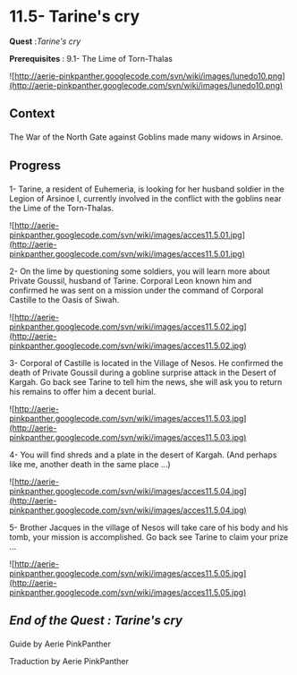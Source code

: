 # 11.5- Tarine's cry #


<p><b>Quest</b> :<em>Tarine's cry</em> </p>
<p><b>Prerequisites</b> : 9.1- The Lime of Torn-Thalas</p>

![http://aerie-pinkpanther.googlecode.com/svn/wiki/images/lunedo10.png](http://aerie-pinkpanther.googlecode.com/svn/wiki/images/lunedo10.png)

## <p><span>Context</span></p> ##

The War of the North Gate against Goblins made many widows in Arsinoe.

## <p>Progress</p> ##

1- Tarine, a resident of Euhemeria, is looking for her husband soldier in the Legion of Arsinoe I, currently involved in the conflict with the goblins near the Lime of the Torn-Thalas.


![http://aerie-pinkpanther.googlecode.com/svn/wiki/images/acces11.5.01.jpg](http://aerie-pinkpanther.googlecode.com/svn/wiki/images/acces11.5.01.jpg)


2- On the lime by questioning some soldiers, you will learn more about Private Goussil, husband of Tarine. Corporal Leon known him and confirmed he was sent on a mission under the command of Corporal Castille to the Oasis of Siwah.


![http://aerie-pinkpanther.googlecode.com/svn/wiki/images/acces11.5.02.jpg](http://aerie-pinkpanther.googlecode.com/svn/wiki/images/acces11.5.02.jpg)

3- Corporal of Castille is located in the Village of Nesos. He confirmed the death of Private Goussil during a gobline surprise attack in the Desert of Kargah. Go back see Tarine to tell him the news, she will ask you to return his remains to offer him a decent burial.


![http://aerie-pinkpanther.googlecode.com/svn/wiki/images/acces11.5.03.jpg](http://aerie-pinkpanther.googlecode.com/svn/wiki/images/acces11.5.03.jpg)

4- You will find shreds and a plate in the desert of Kargah. (And perhaps like me, another death in the same place ...)


![http://aerie-pinkpanther.googlecode.com/svn/wiki/images/acces11.5.04.jpg](http://aerie-pinkpanther.googlecode.com/svn/wiki/images/acces11.5.04.jpg)

5- Brother Jacques in the village of Nesos will take care of his body and his tomb, your mission is accomplished. Go back see Tarine to claim your prize ...


![http://aerie-pinkpanther.googlecode.com/svn/wiki/images/acces11.5.05.jpg](http://aerie-pinkpanther.googlecode.com/svn/wiki/images/acces11.5.05.jpg)


## <p><em>End of the Quest : Tarine's cry</em></h2>
Guide by Aerie PinkPanther

Traduction by Aerie PinkPanther
</p>